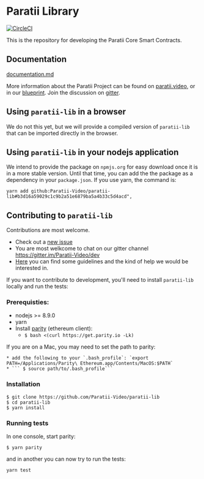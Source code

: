 # Paratii Library

[![CircleCI](https://circleci.com/gh/Paratii-Video/paratii-lib.svg?style=svg)](https://circleci.com/gh/Paratii-Video/paratii-lib)


This is the repository for developing the Paratii Core Smart Contracts.

## Documentation

[documentation.md](./docs/README.md)


More information about the Paratii Project can be found on [paratii.video](http://paratii.video/), or in our [blueprint](https://github.com/Paratii-Video/paratii-player/wiki/Paratii-Blueprint). Join the discussion on [gitter](https://gitter.im/Paratii-Video).



## Using  `paratii-lib` in a browser

We do not this yet, but we will provide a compiled version of `paratii-lib` that can be imported directly in the browser.

## Using  `paratii-lib` in your nodejs application

We intend to provide the package on `npmjs.org` for easy download once it is in a more stable version. Until that time, you can add the the package as a dependency in your `package.json`. If you use yarn, the command is:

    yarn add github:Paratii-Video/paratii-lib#b3d16a59029c1c9b2a51e6879ba5a4b33c5d4acd",

## Contributing to `paratii-lib`


Contributions are most welcome.
 - Check out a [new issue](https://github.com/Paratii-Video/paratii-lib/issues)
 - You are most welkcome to chat on our gitter channel https://gitter.im/Paratii-Video/dev
 - [Here](https://github.com/Paratii-Video/wiki/blob/master/CONTRIBUTING.md) you can find some guidelines and the kind of help we would be interested in.
 
If you want to contribute to development, you'll need to install `paratii-lib` locally and run the tests:

### Prerequisties:



* nodejs >= 8.9.0
* yarn
* Install [parity](https://github.com/paritytech/parity) (ethereum client):
    * ```$ bash <(curl https://get.parity.io -Lk)```

If you are on a Mac, you may need to set the path to parity:

    * add the following to your `.bash_profile`: `export PATH=/Applications/Parity\ Ethereum.app/Contents/MacOS:$PATH`
    * ``` $ source path/to/.bash_profile```

### Installation

    $ git clone https://github.com/Paratii-Video/paratii-lib
    $ cd paratii-lib
    $ yarn install

### Running tests

In one console, start parity:

    $ yarn parity

and in another you can now try to run the tests:  

    yarn test
